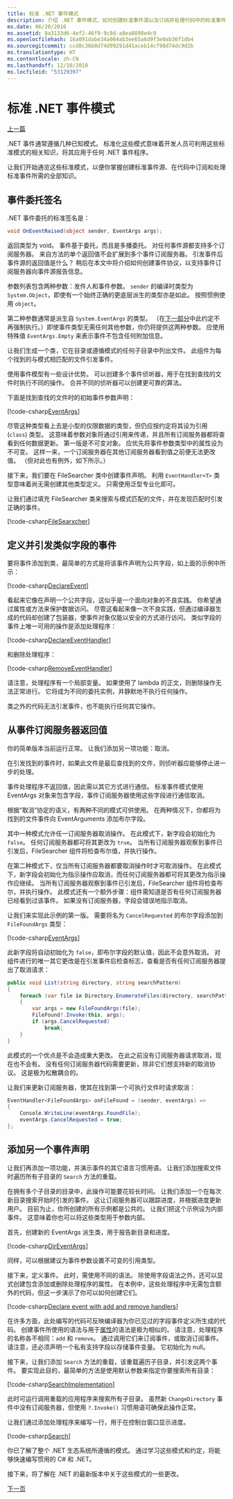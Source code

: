 ```yaml
---
title: 标准 .NET 事件模式
description: 介绍 .NET 事件模式，如何创建标准事件源以及订阅并处理代码中的标准事件。
ms.date: 06/20/2016
ms.assetid: 8a3133d6-4ef2-46f9-9c8d-a8ea8898e4c9
ms.openlocfilehash: 16a091dabe34a064ab3ee65a6d9f3e0ab36f1db4
ms.sourcegitcommit: ccd8c36b0d74d99291d41aceb14cf98d74dc9d2b
ms.translationtype: HT
ms.contentlocale: zh-CN
ms.lasthandoff: 12/10/2018
ms.locfileid: "53129397"
---
```

# <a name="standard-net-event-patterns"></a>标准 .NET 事件模式

[上一篇](events-overview.md)

.NET 事件通常遵循几种已知模式。 标准化这些模式意味着开发人员可利用这些标准模式的相关知识，将其应用于任何 .NET 事件程序。

让我们开始通览这些标准模式，以便你掌握创建标准事件源、在代码中订阅和处理标准事件所需的全部知识。

## <a name="event-delegate-signatures"></a>事件委托签名

.NET 事件委托的标准签名是：

```csharp
void OnEventRaised(object sender, EventArgs args);
```

返回类型为 void。 事件基于委托，而且是多播委托。 对任何事件源都支持多个订阅服务器。 来自方法的单个返回值不会扩展到多个事件订阅服务器。 引发事件后事件源的返回值是什么？ 稍后在本文中将介绍如何创建事件协议，以支持事件订阅服务器向事件源报告信息。

参数列表包含两种参数：发件人和事件参数。 `sender` 的编译时类型为 `System.Object`，即使有一个始终正确的更底层派生的类型亦是如此。 按照惯例使用 `object`。

第二种参数通常是派生自 `System.EventArgs` 的类型。 （在[下一部分](modern-events.md)中此约定不再强制执行。）即使事件类型无需任何其他参数，你仍将提供这两种参数。
应使用特殊值 `EventArgs.Empty` 来表示事件不包含任何附加信息。

让我们生成一个类，它在目录或遵循模式的任何子目录中列出文件。 此组件为每个找到的与模式相匹配的文件引发事件。

使用事件模型有一些设计优势。 可以创建多个事件侦听器，用于在找到查找的文件时执行不同的操作。 合并不同的侦听器可以创建更可靠的算法。

下面是找到查找的文件时的初始事件参数声明： 

[!code-csharp[EventArgs](../../samples/csharp/events/Program.cs#EventArgsV1 "Define event arguments")]

尽管这种类型看上去是小型的仅限数据的类型，但仍应按约定将其设为引用 (`class`) 类型。 这意味着参数对象将通过引用来传递，并且所有订阅服务器都将查看到任何数据更新。 第一版是不可变对象。 应优先将事件参数类型中的属性设为不可变。 这样一来，一个订阅服务器在其他订阅服务器看到值之前便无法更改值。 （但对此也有例外，如下所示。）  

接下来，我们要在 FileSearcher 类中创建事件声明。 利用 `EventHandler<T>` 类型意味着尚无需创建其他类型定义。 只需使用泛型专业化即可。

让我们通过填充 FileSearcher 类来搜索与模式匹配的文件，并在发现匹配时引发正确的事件。

[!code-csharp[FileSearxcher](../../samples/csharp/events/Program.cs#FileSearcherV1 "Create the initial file searcher")]

## <a name="defining-and-raising-field-like-events"></a>定义并引发类似字段的事件

要将事件添加到类，最简单的方式是将该事件声明为公共字段，如上面的示例中所示：

[!code-csharp[DeclareEvent](../../samples/csharp/events/Program.cs#DeclareEvent "Declare the file found event")]

看起来它像在声明一个公共字段，这似乎是一个面向对象的不良实践。 你希望通过属性或方法来保护数据访问。 尽管这看起来像一次不良实践，但通过编译器生成的代码却创建了包装器，使事件对象仅能以安全的方式进行访问。 类似字段的事件上唯一可用的操作是添加处理程序：

[!code-csharp[DeclareEventHandler](../../samples/csharp/events/Program.cs#DeclareEventHandler "Declare the file found event handler")]

和删除处理程序：

[!code-csharp[RemoveEventHandler](../../samples/csharp/events/Program.cs#RemoveHandler "Remove the event handler")]

请注意，处理程序有一个局部变量。 如果使用了 lambda 的正文，则删除操作无法正常进行。 它将成为不同的委托实例，并静默地不执行任何操作。

类之外的代码无法引发事件，也不能执行任何其它操作。

## <a name="returning-values-from-event-subscribers"></a>从事件订阅服务器返回值

你的简单版本当前运行正常。 让我们添加另一项功能：取消。

在引发找到的事件时，如果此文件是最后查找到的文件，则侦听器应能够停止进一步的处理。

事件处理程序不返回值，因此需以其它方式进行通信。 标准事件模式使用 EventArgs 对象来包含字段，事件订阅服务器使用这些字段进行通信取消。

根据“取消”协定的语义，有两种不同的模式可供使用。 在两种情况下，你都将为找到的文件事件向 EventArguments 添加布尔字段。 

其中一种模式允许任一订阅服务器取消操作。
在此模式下，新字段会初始化为 `false`。 任何订阅服务器都可将其更改为 `true`。 当所有订阅服务器观察到事件已引发后，FileSearcher 组件将检查布尔值，并执行操作。

在第二种模式下，仅当所有订阅服务器都要取消操作时才可取消操作。 在此模式下，新字段会初始化为指示操作应取消，而任何订阅服务器都可将其更改为指示操作应继续。
当所有订阅服务器观察到事件已引发后，FileSearcher 组件将检查布尔，并执行操作。 此模式还有一个额外步骤：组件需知道是否有任何订阅服务器已经看到过该事件。 如果没有订阅服务器，字段会错误地指示取消。

让我们来实现此示例的第一版。 需要将名为 `CancelRequested` 的布尔字段添加到 `FileFoundArgs` 类型：

[!code-csharp[EventArgs](../../samples/csharp/events/Program.cs#EventArgs "Update event arguments")]

此新字段将自动初始化为 `false`，即布尔字段的默认值，因此不会意外取消。 对组件进行的唯一其它更改是在引发事件后检查标志，查看是否有任何订阅服务器提出了取消请求：

```csharp
public void List(string directory, string searchPattern)
{
    foreach (var file in Directory.EnumerateFiles(directory, searchPattern))
    {
        var args = new FileFoundArgs(file);
        FileFound?.Invoke(this, args);
        if (args.CancelRequested)
            break;
    }
}
```

此模式的一个优点是不会造成重大更改。
在此之前没有订阅服务器请求取消，现在也不会有。 没有任何订阅服务器代码需要更新，除非它们想支持新的取消协议。 这是极为松散耦合的。

让我们来更新订阅服务器，使其在找到第一个可执行文件时请求取消：

```csharp
EventHandler<FileFoundArgs> onFileFound = (sender, eventArgs) =>
{
    Console.WriteLine(eventArgs.FoundFile);
    eventArgs.CancelRequested = true;
};
```

## <a name="adding-another-event-declaration"></a>添加另一个事件声明

让我们再添加一项功能，并演示事件的其它语言习惯用语。 让我们添加搜索文件时遍历所有子目录的 `Search` 方法的重载。

在拥有多个子目录的目录中，此操作可能要花较长时间。 让我们添加一个在每次新目录搜索开始时引发的事件。 这让订阅服务器可以跟踪进度，并根据进度更新用户。 目前为止，你所创建的所有示例都是公共的。 让我们把这个示例设为内部事件。 这意味着你也可以将这些类型用于参数内部。

首先，创建新的 EventArgs 派生类，用于报告新目录和进度。 

[!code-csharp[DirEventArgs](../../samples/csharp/events/Program.cs#SearchDirEventArgs "Define search directory event arguments")]

同样，可以根据建议为事件参数设置不可变的引用类型。

接下来，定义事件。 此时，需使用不同的语法。 除使用字段语法之外，还可以显式创建包含添加或删除处理程序的属性。 在本例中，这些处理程序中无需包含额外的代码，但这一步演示了你可以如何创建它们。

[!code-csharp[Declare event with add and remove handlers](../../samples/csharp/events/Program.cs#DeclareSearchEvent "Declare the event with add and remove handlers")]

在许多方面，此处编写的代码可反映编译器为你已见过的字段事件定义所生成的代码。 创建事件所使用的语法与用于[属性](properties.md)的语法是极为相似的。 请注意，处理程序的名称各不相同：`add` 和 `remove`。 通过调用它们来订阅事件，或取消订阅事件。 请注意，还必须声明一个私有支持字段以存储事件变量。 它初始化为 null。

接下来，让我们添加 `Search` 方法的重载，该重载遍历子目录，并引发这两个事件。 要实现此目的，最简单的方法是使用默认参数来指定你要搜索所有目录：

[!code-csharp[SearchImplementation](../../samples/csharp/events/Program.cs#FinalImplementation "Implementation to search directories")]

此时可运行调用重载的应用程序来搜索所有子目录。 虽然新 `ChangeDirectory` 事件中没有订阅服务器，但使用 `?.Invoke()` 习惯用语可确保此操作正常。

 让我们通过添加处理程序来编写一行，用于在控制台窗口显示进度。 

[!code-csharp[Search](../../samples/csharp/events/Program.cs#Search "Declare event handler")]

你已了解了整个 .NET 生态系统所遵循的模式。
通过学习这些模式和约定，将能够快速编写惯用的 C# 和 .NET。

接下来，将了解在 .NET 的最新版本中关于这些模式的一些更改。

[下一页](modern-events.md)
